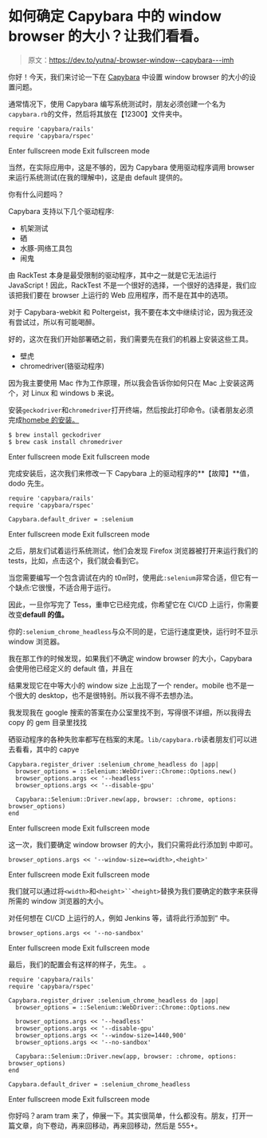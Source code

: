 # 如何确定 Capybara 中的 window browser 的大小？让我们看看。

> 原文：<https://dev.to/yutna/-browser-window--capybara---imh>

你好！今天，我们来讨论一下在 [Capybara](http://teamcapybara.github.io/capybara) 中设置 window browser 的大小的设置问题。

通常情况下，使用 Capybara 编写系统测试时，朋友必须创建一个名为`capybara.rb`的文件，然后将其放在【12300】文件夹中。

```
require 'capybara/rails'
require 'capybara/rspec' 
```

Enter fullscreen mode Exit fullscreen mode

当然，在实际应用中，这是不够的，因为 Capybara 使用驱动程序调用 browser 来运行系统测试(在我的理解中)，这是由 default 提供的。

你有什么问题吗？

Capybara 支持以下几个驱动程序:

*   机架测试
*   硒
*   水豚-网络工具包
*   闹鬼

由 RackTest 本身是最受限制的驱动程序，其中之一就是它无法运行 JavaScript！因此，RackTest 不是一个很好的选择，一个很好的选择是，我们应该把我们要在 browser 上运行的 Web 应用程序，而不是在其中的选项。

对于 Capybara-webkit 和 Poltergeist，我不要在本文中继续讨论，因为我还没有尝试过，所以有可能喝醉。

好的，这次在我们开始部署硒之前，我们需要先在我们的机器上安装这些工具。

*   壁虎
*   chromedriver(铬驱动程序)

因为我主要使用 Mac 作为工作原理，所以我会告诉你如何只在 Mac 上安装这两个，对 Linux 和 windows b 来说。

安装`geckodriver`和`chromedriver`打开终端，然后按此打印命令。(读者朋友必须完成[homebe 的安装。](https://brew.sh)

```
$ brew install geckodriver
$ brew cask install chromedriver 
```

Enter fullscreen mode Exit fullscreen mode

完成安装后，这次我们来修改一下 Capybara 上的驱动程序的**【故障】**值，dodo 先生。

```
require 'capybara/rails'
require 'capybara/rspec'

Capybara.default_driver = :selenium 
```

Enter fullscreen mode Exit fullscreen mode

之后，朋友们试着运行系统测试，他们会发现 Firefox 浏览器被打开来运行我们的 tests，比如，点击这个，我们就会看到它。

当您需要编写一个包含调试在内的 t0㎡时，使用此`:selenium`非常合适，但它有一个缺点:它很慢，不适合用于运行。

因此，一旦你写完了 Tess，重申它已经完成，你希望它在 CI/CD 上运行，你需要改变**defaull 的值。**

你的`:selenium_chrome_headless`与众不同的是，它运行速度更快，运行时不显示 window 浏览器。

我在那工作的时候发现，如果我们不确定 window browser 的大小，Capybara 会使用他已经定义的 default 值，并且在

结果发现它在中等大小的 window size 上出现了一个 render。mobile 也不是一个很大的 desktop，也不是很特别。所以我不得不去想办法。

我发现我在 google 搜索的答案在办公室里找不到，写得很不详细，所以我得去 copy 的 gem 目录里找找

硒驱动程序的各种失败率都写在档案的末尾。`lib/capybara.rb`读者朋友们可以进去看看，其中的 capye

```
Capybara.register_driver :selenium_chrome_headless do |app|
  browser_options = ::Selenium::WebDriver::Chrome::Options.new()
  browser_options.args << '--headless'
  browser_options.args << '--disable-gpu'

  Capybara::Selenium::Driver.new(app, browser: :chrome, options: browser_options)
end 
```

Enter fullscreen mode Exit fullscreen mode

这一次，我们要确定 window browser 的大小，我们只需将此行添加到
中即可。

```
browser_options.args << '--window-size=<width>,<height>' 
```

Enter fullscreen mode Exit fullscreen mode

我们就可以通过将`<width>`和`<height>``<height>`替换为我们要确定的数字来获得所需的 window 浏览器的大小。

对任何想在 CI/CD 上运行的人，例如 Jenkins 等，请将此行添加到“
中。

```
browser_options.args << '--no-sandbox' 
```

Enter fullscreen mode Exit fullscreen mode

最后，我们的配置会有这样的样子，先生。
。

```
require 'capybara/rails'
require 'capybara/rspec'

Capybara.register_driver :selenium_chrome_headless do |app|
  browser_options = ::Selenium::WebDriver::Chrome::Options.new

  browser_options.args << '--headless'
  browser_options.args << '--disable-gpu'
  browser_options.args << '--window-size=1440,900'
  browser_options.args << '--no-sandbox'

  Capybara::Selenium::Driver.new(app, browser: :chrome, options: browser_options)
end

Capybara.default_driver = :selenium_chrome_headless 
```

Enter fullscreen mode Exit fullscreen mode

你好吗？aram tram 来了，伸展一下。其实很简单，什么都没有。朋友，打开一篇文章，向下卷动，再来回移动，再来回移动，然后是 555+。